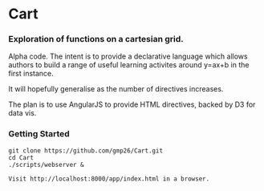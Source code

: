 Cart
====
### Exploration of functions on a cartesian grid. 

Alpha code. The intent is to provide a declarative language which allows authors 
to build a range of useful learning activites around y=ax+b in the first instance.

It will hopefully generalise as the number of directives increases.

The plan is to use AngularJS to provide HTML directives, backed by D3 for data vis.

### Getting Started

    git clone https://github.com/gmp26/Cart.git
    cd Cart
    ./scripts/webserver &

    Visit http://localhost:8000/app/index.html in a browser.
